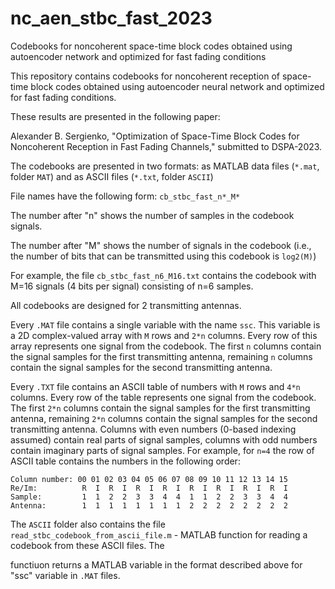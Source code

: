 # nc_aen_stbc_fast_2023
Codebooks for noncoherent space-time block codes obtained using autoencoder network and optimized for fast fading conditions

This repository contains codebooks for noncoherent reception of space-time block codes obtained using autoencoder neural network and optimized for fast fading conditions.

These results are presented in the following paper:

Alexander B. Sergienko, "Optimization of Space-Time Block Codes for Noncoherent Reception in Fast Fading Channels," 
submitted to DSPA-2023.

The codebooks are presented in two formats: as MATLAB data files (`*.mat`, folder `MAT`) and as ASCII files (`*.txt`, folder `ASCII`)

File names have the following form: `cb_stbc_fast_n*_M*`

The number after "n" shows the number of samples in the codebook signals.

The number after "M" shows the number of signals in the codebook (i.e., the number of bits that can be transmitted using this codebook is `log2(M)`)

For example, the file `cb_stbc_fast_n6_M16.txt` contains the codebook with M=16 signals (4 bits per signal) consisting of n=6 samples.

All codebooks are designed for 2 transmitting antennas.

Every `.MAT` file contains a single variable with the name `ssc`. This variable is a 2D complex-valued array with `M` rows and `2*n` columns. Every row of this array represents one signal from the codebook. The first `n` columns contain the signal samples for the first transmitting antenna, remaining `n` columns contain the signal samples for the second transmitting antenna. 

Every `.TXT` file contains an ASCII table of numbers with `M` rows and `4*n` columns. Every row of the table represents one signal from the codebook. The first `2*n` columns contain the signal samples for the first transmitting antenna, remaining `2*n` columns contain the signal samples for the second transmitting antenna. Columns with even numbers (0-based indexing assumed) contain real parts of signal samples, columns with odd numbers contain imaginary parts of signal samples. For example, for `n=4` the row of ASCII table contains the numbers in the following order:

```
Column number: 00 01 02 03 04 05 06 07 08 09 10 11 12 13 14 15
Re/Im:          R  I  R  I  R  I  R  I  R  I  R  I  R  I  R  I
Sample:         1  1  2  2  3  3  4  4  1  1  2  2  3  3  4  4
Antenna:        1  1  1  1  1  1  1  1  2  2  2  2  2  2  2  2
```

The `ASCII` folder also contains the file `read_stbc_codebook_from_ascii_file.m` - MATLAB function for reading a codebook from these ASCII files. The 

functiuon returns a MATLAB variable in the format described above for "ssc" variable in `.MAT` files.
